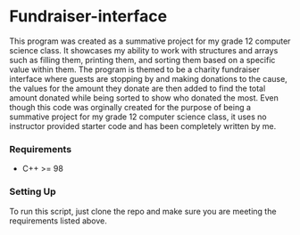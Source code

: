 # Fundraiser-interface
 This program was created as a summative project for my grade 12 computer science class. It showcases my ability to work with structures and arrays such as filling them, printing them, and sorting them based on a specific value within them. The program is themed to be a charity fundraiser interface where guests are stopping by and making donations to the cause, the values for the amount they donate are then added to find the total amount donated while being sorted to show who donated the most. Even though this code was orginally created for the purpose of being a summative project for my grade 12 computer science class, it uses no instructor provided starter code and has been completely written by me. 

 ### Requirements
 - C++ >= 98

 ### Setting Up
To run this script, just clone the repo and make sure you are meeting the requirements listed above.
